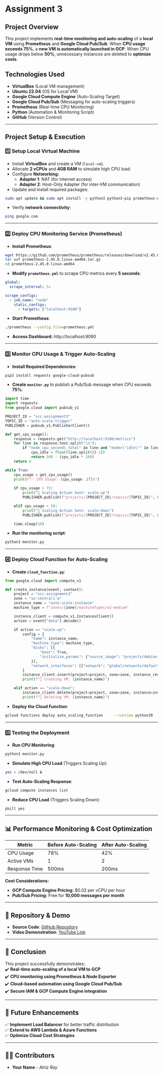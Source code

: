 # Assignment 3  

## Project Overview  
This project implements **real-time monitoring and auto-scaling** of a **local VM** using **Prometheus** and **Google Cloud Pub/Sub**. When **CPU usage exceeds 75%**, a **new VM is automatically launched in GCP**. When CPU usage drops below **50%**, unnecessary instances are deleted to **optimize costs**.  

## Technologies Used  
- **VirtualBox** (Local VM management)  
- **Ubuntu 22.04** (OS for Local VM)  
- **Google Cloud Compute Engine** (Auto-Scaling Target)  
- **Google Cloud Pub/Sub** (Messaging for auto-scaling triggers)  
- **Prometheus** (Real-time CPU Monitoring)  
- **Python** (Automation & Monitoring Script)  
- **GitHub** (Version Control)  

---

## Project Setup & Execution  

### 1️⃣ **Setup Local Virtual Machine**  

- Install **VirtualBox** and create a VM (`local-vm`).  
- Allocate **2 vCPUs** and **4GB RAM** to simulate high CPU load.  
- Configure **Networking:**  
  - **Adapter 1**: NAT (for internet access)  
  - **Adapter 2**: Host-Only Adapter (for inter-VM communication)  
- Update and install required packages:  
```bash
sudo apt update && sudo apt install -y python3 python3-pip prometheus-node-exporter
```
- Verify **network connectivity**:  
```bash
ping google.com
```

---

### 2️⃣ **Deploy CPU Monitoring Service (Prometheus)**  

- **Install Prometheus**:  
```bash
wget https://github.com/prometheus/prometheus/releases/download/v2.45.0/prometheus-2.45.0.linux-amd64.tar.gz
tar xvf prometheus-2.45.0.linux-amd64.tar.gz
cd prometheus-2.45.0.linux-amd64
```
- **Modify `prometheus.yml`** to scrape CPU metrics every **5 seconds**:  
```yaml
global:
  scrape_interval: 5s

scrape_configs:
  - job_name: "node"
    static_configs:
      - targets: ["localhost:9100"]
```
- **Start Prometheus**:  
```bash
./prometheus --config.file=prometheus.yml
```
- **Access Dashboard:** http://localhost:9090  

---

### 3️⃣ **Monitor CPU Usage & Trigger Auto-Scaling**  

- **Install Required Dependencies**:  
```bash
pip3 install requests google-cloud-pubsub
```
- **Create `monitor.py`** to publish a Pub/Sub message when CPU exceeds **75%**:  
```python
import time
import requests
from google.cloud import pubsub_v1

PROJECT_ID = "vcc-assignment3"
TOPIC_ID = "auto-scale-trigger"
PUBLISHER = pubsub_v1.PublisherClient()

def get_cpu_usage():
    response = requests.get("http://localhost:9100/metrics")
    for line in response.text.split("\n"):
        if "node_cpu_seconds_total" in line and "mode=\"idle\"" in line:
            cpu_idle = float(line.split()[-1])
            return 100 - (cpu_idle * 100)
    return 0

while True:
    cpu_usage = get_cpu_usage()
    print(f"✅ CPU Usage: {cpu_usage:.2f}%")
    
    if cpu_usage > 75:
        print("🔄 Scaling Action Sent: scale-up")
        PUBLISHER.publish(f"projects/{PROJECT_ID}/topics/{TOPIC_ID}", b"scale-up")

    elif cpu_usage < 50:
        print("🔄 Scaling Action Sent: scale-down")
        PUBLISHER.publish(f"projects/{PROJECT_ID}/topics/{TOPIC_ID}", b"scale-down")

    time.sleep(10)
```
- **Run the monitoring script**:  
```bash
python3 monitor.py
```

---

### 4️⃣ **Deploy Cloud Function for Auto-Scaling**  

- **Create `cloud_function.py`**:  
```python
from google.cloud import compute_v1

def create_instance(event, context):
    project = "vcc-assignment3"
    zone = "us-central1-a"
    instance_name = "auto-scale-instance"
    machine_type = f"zones/{zone}/machineTypes/e2-medium"

    instance_client = compute_v1.InstancesClient()
    action = event["data"].decode()

    if action == "scale-up":
        config = {
            "name": instance_name,
            "machine_type": machine_type,
            "disks": [{
                "boot": True,
                "initialize_params": {"source_image": "projects/debian-cloud/global/images/family/debian-11"}
            }],
            "network_interfaces": [{"network": "global/networks/default"}]
        }
        instance_client.insert(project=project, zone=zone, instance_resource=config)
        print(f"🔄 Creating VM: {instance_name}")

    elif action == "scale-down":
        instance_client.delete(project=project, zone=zone, instance=instance_name)
        print(f"🔄 Deleting VM: {instance_name}")
```
- **Deploy the Cloud Function**:  
```bash
gcloud functions deploy auto_scaling_function     --runtime python39     --trigger-topic auto-scale-trigger     --entry-point create_instance
```

---

### 5️⃣ **Testing the Deployment**  

- **Run CPU Monitoring**:  
```bash
python3 monitor.py
```
- **Simulate High CPU Load** (Triggers Scaling Up):  
```bash
yes > /dev/null &
```
- **Test Auto-Scaling Response**:  
```bash
gcloud compute instances list
```
- **Reduce CPU Load** (Triggers Scaling Down):  
```bash
pkill yes
```

---

## 📊 **Performance Monitoring & Cost Optimization**  

| **Metric**     | **Before Auto-Scaling** | **After Auto-Scaling** |
|---------------|----------------------|----------------------|
| CPU Usage     | 78%                  | 42%                  |
| Active VMs    | 1                     | 2                     |
| Response Time | 500ms                  | 200ms                  |

**Cost Considerations:**  
- **GCP Compute Engine Pricing:** $0.02 per vCPU per hour  
- **Pub/Sub Pricing:** Free for **10,000 messages per month**  

---

## 📌 Repository & Demo  

- **Source Code**: [GitHub Repository](https://github.com/yourusername/Auto-Scaling-VM-to-GCP)  
- **Video Demonstration**: [YouTube Link](https://youtu.be/your-video-link)  

---

## 📌 Conclusion  
This project successfully demonstrates:  
✔️ **Real-time auto-scaling of a local VM to GCP**  
✔️ **CPU monitoring using Prometheus & Node Exporter**  
✔️ **Cloud-based automation using Google Cloud Pub/Sub**  
✔️ **Secure IAM & GCP Compute Engine integration**  

---

## 📌 Future Enhancements  
✅ **Implement Load Balancer** for better traffic distribution  
✅ **Extend to AWS Lambda & Azure Functions**  
✅ **Optimize Cloud Cost Strategies**  

---

## 👨‍💻 Contributors  
- **Your Name** - *Atriz Ray*  

